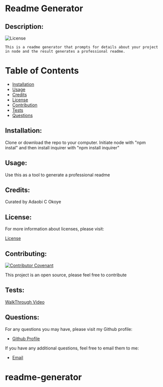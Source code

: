  # Readme Generator

  
  ## Description:

  ![License](https://img.shields.io/badge/License-ISC-blue.svg "License Badge")

    This is a readme generator that prompts for details about your project in node and the result generates a professional readme.


  # Table of Contents

  - [Installation](#installation)
  - [Usage](#usage)
  - [Credits](#credits)
  - [License](#license)
  - [Contribution](#contributing)
  - [Tests](#tests)
  - [Questions](#questions)

  ## Installation:

  Clone or download the repo to your computer. Initiate node with "npm instal" and then install inquirer with "npm install inquirer"


  ## Usage:

  Use this as a tool to generate a professional readme


  ## Credits:

  Curated by Adaobi C Okoye


  ## License:

  For more information about licenses, please visit:

  [License](https://opensource.org/licenses/ISC)


  ## Contributing:

  [![Contributor Covenant](https://img.shields.io/badge/Contributor%20Covenant-v2.0%20adopted-ff69b4.svg)](CODE_OF_CONDUCT.md)
  
  This project is an open source, please feel free to contribute



  ## Tests:

  [WalkThrough Video](https://www.youtube.com/watch?v=ICwcQ-2agj0)

  
  ## Questions:

  For any questions you may have, please visit my Github profile:
  - [Github Profile](https://github.com/adokoye)


  If you have any additional questions, feel free to email them to me:
  - [Email](adaobi.okoye@ttuhsc.edu)
  
# readme-generator
